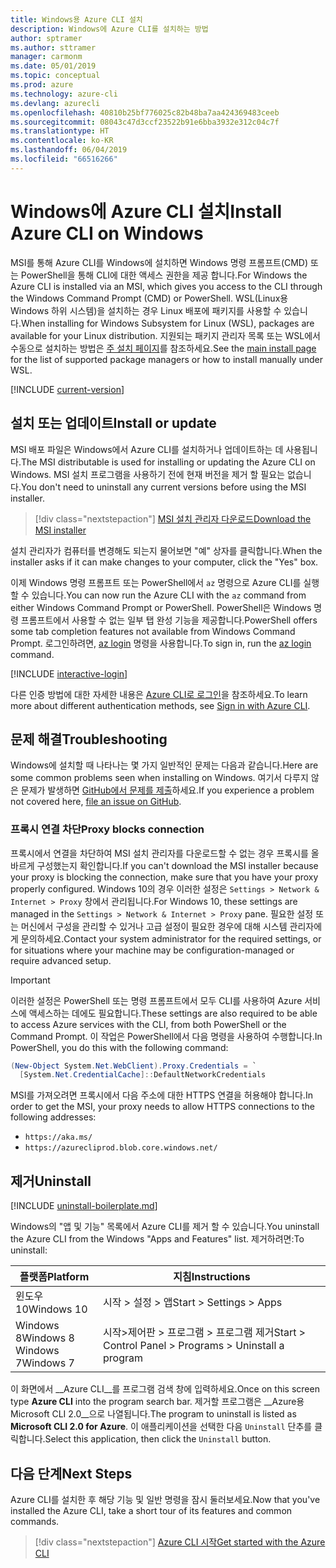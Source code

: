 ```yaml
---
title: Windows용 Azure CLI 설치
description: Windows에 Azure CLI를 설치하는 방법
author: sptramer
ms.author: sttramer
manager: carmonm
ms.date: 05/01/2019
ms.topic: conceptual
ms.prod: azure
ms.technology: azure-cli
ms.devlang: azurecli
ms.openlocfilehash: 40810b25bf776025c82b48ba7aa424369483ceeb
ms.sourcegitcommit: 08043c47d3ccf23522b91e6bba3932e312c04c7f
ms.translationtype: HT
ms.contentlocale: ko-KR
ms.lasthandoff: 06/04/2019
ms.locfileid: "66516266"
---
```

# <a name="install-azure-cli-on-windows"></a><span data-ttu-id="80046-103">Windows에 Azure CLI 설치</span><span class="sxs-lookup"><span data-stu-id="80046-103">Install Azure CLI on Windows</span></span>

<span data-ttu-id="80046-104">MSI를 통해 Azure CLI를 Windows에 설치하면 Windows 명령 프롬프트(CMD) 또는 PowerShell을 통해 CLI에 대한 액세스 권한을 제공 합니다.</span><span class="sxs-lookup"><span data-stu-id="80046-104">For Windows the Azure CLI is installed via an MSI, which gives you access to the CLI through the Windows Command Prompt (CMD) or PowerShell.</span></span>
<span data-ttu-id="80046-105">WSL(Linux용 Windows 하위 시스템)을 설치하는 경우 Linux 배포에 패키지를 사용할 수 있습니다.</span><span class="sxs-lookup"><span data-stu-id="80046-105">When installing for Windows Subsystem for Linux (WSL), packages are available for your Linux distribution.</span></span> <span data-ttu-id="80046-106">지원되는 패키지 관리자 목록 또는 WSL에서 수동으로 설치하는 방법은 [주 설치 페이지](install-azure-cli.md)를 참조하세요.</span><span class="sxs-lookup"><span data-stu-id="80046-106">See the [main install page](install-azure-cli.md) for the list of supported package managers or how to install manually under WSL.</span></span>

[!INCLUDE [current-version](includes/current-version.md)]

## <a name="install-or-update"></a><span data-ttu-id="80046-107">설치 또는 업데이트</span><span class="sxs-lookup"><span data-stu-id="80046-107">Install or update</span></span>

<span data-ttu-id="80046-108">MSI 배포 파일은 Windows에서 Azure CLI를 설치하거나 업데이트하는 데 사용됩니다.</span><span class="sxs-lookup"><span data-stu-id="80046-108">The MSI distributable is used for installing or updating the Azure CLI on Windows.</span></span> <span data-ttu-id="80046-109">MSI 설치 프로그램을 사용하기 전에 현재 버전을 제거 할 필요는 없습니다.</span><span class="sxs-lookup"><span data-stu-id="80046-109">You don't need to uninstall any current versions before using the MSI installer.</span></span>

> [!div class="nextstepaction"]
> [<span data-ttu-id="80046-110">MSI 설치 관리자 다운로드</span><span class="sxs-lookup"><span data-stu-id="80046-110">Download the MSI installer</span></span>](https://aka.ms/installazurecliwindows)

<span data-ttu-id="80046-111">설치 관리자가 컴퓨터를 변경해도 되는지 물어보면 "예" 상자를 클릭합니다.</span><span class="sxs-lookup"><span data-stu-id="80046-111">When the installer asks if it can make changes to your computer, click the "Yes" box.</span></span>

<span data-ttu-id="80046-112">이제 Windows 명령 프롬프트 또는 PowerShell에서 `az` 명령으로 Azure CLI를 실행할 수 있습니다.</span><span class="sxs-lookup"><span data-stu-id="80046-112">You can now run the Azure CLI with the `az` command from either Windows Command Prompt or PowerShell.</span></span> <span data-ttu-id="80046-113">PowerShell은 Windows 명령 프롬프트에서 사용할 수 없는 일부 탭 완성 기능을 제공합니다.</span><span class="sxs-lookup"><span data-stu-id="80046-113">PowerShell offers some tab completion features not available from Windows Command Prompt.</span></span> <span data-ttu-id="80046-114">로그인하려면, [az login](/cli/azure/reference-index#az-login) 명령을 사용합니다.</span><span class="sxs-lookup"><span data-stu-id="80046-114">To sign in, run the [az login](/cli/azure/reference-index#az-login) command.</span></span>

[!INCLUDE [interactive-login](includes/interactive-login.md)]

<span data-ttu-id="80046-115">다른 인증 방법에 대한 자세한 내용은 [Azure CLI로 로그인](authenticate-azure-cli.md)을 참조하세요.</span><span class="sxs-lookup"><span data-stu-id="80046-115">To learn more about different authentication methods, see [Sign in with Azure CLI](authenticate-azure-cli.md).</span></span>

## <a name="troubleshooting"></a><span data-ttu-id="80046-116">문제 해결</span><span class="sxs-lookup"><span data-stu-id="80046-116">Troubleshooting</span></span>

<span data-ttu-id="80046-117">Windows에 설치할 때 나타나는 몇 가지 일반적인 문제는 다음과 같습니다.</span><span class="sxs-lookup"><span data-stu-id="80046-117">Here are some common problems seen when installing on Windows.</span></span> <span data-ttu-id="80046-118">여기서 다루지 않은 문제가 발생하면 [GitHub에서 문제를 제출](https://github.com/Azure/azure-cli/issues)하세요.</span><span class="sxs-lookup"><span data-stu-id="80046-118">If you experience a problem not covered here, [file an issue on GitHub](https://github.com/Azure/azure-cli/issues).</span></span>

### <a name="proxy-blocks-connection"></a><span data-ttu-id="80046-119">프록시 연결 차단</span><span class="sxs-lookup"><span data-stu-id="80046-119">Proxy blocks connection</span></span>

<span data-ttu-id="80046-120">프록시에서 연결을 차단하여 MSI 설치 관리자를 다운로드할 수 없는 경우 프록시를 올바르게 구성했는지 확인합니다.</span><span class="sxs-lookup"><span data-stu-id="80046-120">If you can't download the MSI installer because your proxy is blocking the connection, make sure that you have your proxy properly configured.</span></span> <span data-ttu-id="80046-121">Windows 10의 경우 이러한 설정은 `Settings > Network & Internet > Proxy` 창에서 관리됩니다.</span><span class="sxs-lookup"><span data-stu-id="80046-121">For Windows 10, these settings are managed in the `Settings > Network & Internet > Proxy` pane.</span></span> <span data-ttu-id="80046-122">필요한 설정 또는 머신에서 구성을 관리할 수 있거나 고급 설정이 필요한 경우에 대해 시스템 관리자에게 문의하세요.</span><span class="sxs-lookup"><span data-stu-id="80046-122">Contact your system administrator for the required settings, or for situations where your machine may be configuration-managed or require advanced setup.</span></span>

> [!IMPORTANT]
> <span data-ttu-id="80046-123">이러한 설정은 PowerShell 또는 명령 프롬프트에서 모두 CLI를 사용하여 Azure 서비스에 액세스하는 데에도 필요합니다.</span><span class="sxs-lookup"><span data-stu-id="80046-123">These settings are also required to be able to access Azure services with the CLI, from both PowerShell or the Command Prompt.</span></span> <span data-ttu-id="80046-124">이 작업은 PowerShell에서 다음 명령을 사용하여 수행합니다.</span><span class="sxs-lookup"><span data-stu-id="80046-124">In PowerShell, you do this with the following command:</span></span>
>
> ```powershell
> (New-Object System.Net.WebClient).Proxy.Credentials = `
>   [System.Net.CredentialCache]::DefaultNetworkCredentials
> ```

<span data-ttu-id="80046-125">MSI를 가져오려면 프록시에서 다음 주소에 대한 HTTPS 연결을 허용해야 합니다.</span><span class="sxs-lookup"><span data-stu-id="80046-125">In order to get the MSI, your proxy needs to allow HTTPS connections to the following addresses:</span></span>

* `https://aka.ms/`
* `https://azurecliprod.blob.core.windows.net/`

## <a name="uninstall"></a><span data-ttu-id="80046-126">제거</span><span class="sxs-lookup"><span data-stu-id="80046-126">Uninstall</span></span>

[!INCLUDE [uninstall-boilerplate.md](includes/uninstall-boilerplate.md)]

<span data-ttu-id="80046-127">Windows의 "앱 및 기능" 목록에서 Azure CLI를 제거 할 수 있습니다.</span><span class="sxs-lookup"><span data-stu-id="80046-127">You uninstall the Azure CLI from the Windows "Apps and Features" list.</span></span> <span data-ttu-id="80046-128">제거하려면:</span><span class="sxs-lookup"><span data-stu-id="80046-128">To uninstall:</span></span>

| <span data-ttu-id="80046-129">플랫폼</span><span class="sxs-lookup"><span data-stu-id="80046-129">Platform</span></span> | <span data-ttu-id="80046-130">지침</span><span class="sxs-lookup"><span data-stu-id="80046-130">Instructions</span></span> |
|---|---|
| <span data-ttu-id="80046-131">윈도우 10</span><span class="sxs-lookup"><span data-stu-id="80046-131">Windows 10</span></span> | <span data-ttu-id="80046-132">시작 > 설정 > 앱</span><span class="sxs-lookup"><span data-stu-id="80046-132">Start > Settings > Apps</span></span> |
| <span data-ttu-id="80046-133">Windows 8</span><span class="sxs-lookup"><span data-stu-id="80046-133">Windows 8</span></span><br/><span data-ttu-id="80046-134">Windows 7</span><span class="sxs-lookup"><span data-stu-id="80046-134">Windows 7</span></span> | <span data-ttu-id="80046-135">시작>제어판 > 프로그램 > 프로그램 제거</span><span class="sxs-lookup"><span data-stu-id="80046-135">Start > Control Panel > Programs > Uninstall a program</span></span> |

<span data-ttu-id="80046-136">이 화면에서 __Azure CLI__를 프로그램 검색 창에 입력하세요.</span><span class="sxs-lookup"><span data-stu-id="80046-136">Once on this screen type __Azure CLI__ into the program search bar.</span></span> <span data-ttu-id="80046-137">제거할 프로그램은 __Azure용 Microsoft CLI 2.0__으로 나열됩니다.</span><span class="sxs-lookup"><span data-stu-id="80046-137">The program to uninstall is listed as __Microsoft CLI 2.0 for Azure__.</span></span> <span data-ttu-id="80046-138">이 애플리케이션을 선택한 다음 `Uninstall` 단추를 클릭합니다.</span><span class="sxs-lookup"><span data-stu-id="80046-138">Select this application, then click the `Uninstall` button.</span></span>

## <a name="next-steps"></a><span data-ttu-id="80046-139">다음 단계</span><span class="sxs-lookup"><span data-stu-id="80046-139">Next Steps</span></span>

<span data-ttu-id="80046-140">Azure CLI를 설치한 후 해당 기능 및 일반 명령을 잠시 둘러보세요.</span><span class="sxs-lookup"><span data-stu-id="80046-140">Now that you've installed the Azure CLI, take a short tour of its features and common commands.</span></span>

> [!div class="nextstepaction"]
> [<span data-ttu-id="80046-141">Azure CLI 시작</span><span class="sxs-lookup"><span data-stu-id="80046-141">Get started with the Azure CLI</span></span>](get-started-with-azure-cli.md)
